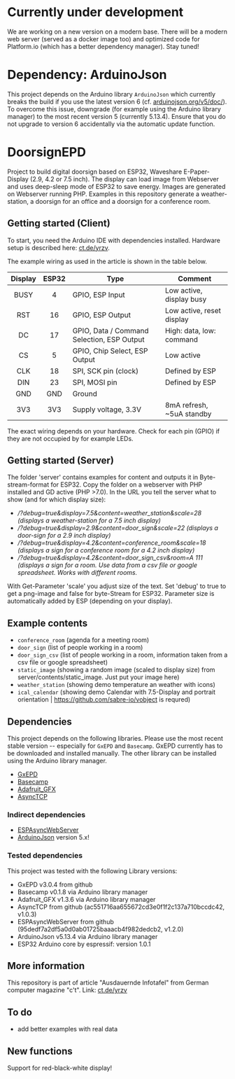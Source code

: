 # Currently under development
We are working on a new version on a modern base. There will be a modern web server (served as a docker image too) and optimized code for Platform.io (which has a better dependency manager). Stay tuned!

# Dependency: ArduinoJson

This project depends on the Arduino library `ArduinoJson` which currently
breaks the build if you use the latest version 6 (cf. [arduinojson.org/v5/doc/](https://arduinojson.org/v5/doc/)). To overcome this issue, downgrade (for example using the Arduino library manager) to the most recent version 5 (currently 5.13.4). Ensure that you do not upgrade to version 6 accidentally via the automatic update function.

# DoorsignEPD
Project to build digital doorsign based on ESP32, Waveshare E-Paper-Display (2.9, 4.2 or 7.5 inch). The display can load image from Webserver and uses deep-sleep mode of ESP32 to save energy.
Images are generated on Webserver running PHP. Examples in this repository generate a weather-station, a doorsign for an office and a doorsign for a conference room.

## Getting started (Client)
To start, you need the Arduino IDE with dependencies installed. Hardware setup is described here: [ct.de/yrzv](https://ct.de/yrzv).

The example wiring as used in the article is shown in the table below.


| Display | ESP32 | Type                                       | Comment                   |
|:-------:|:-----:|--------------------------------------------|---------------------------|
|   BUSY  |   4   | GPIO, ESP Input                            | Low active, display busy  |
|   RST   |   16  | GPIO, ESP Output                           | Low active, reset display |
|    DC   |   17  | GPIO, Data / Command Selection, ESP Output | High: data, low: command  |
|    CS   |   5   | GPIO, Chip Select, ESP Output              | Low active                |
|   CLK   |   18  | SPI, SCK pin (clock)                       | Defined by ESP            |
|   DIN   |   23  | SPI, MOSI pin                              | Defined by ESP            |
|   GND   |  GND  | Ground                                     |                           |
|   3V3   |  3V3  | Supply voltage, 3.3V                       | 8mA refresh, ~5uA standby |

The exact wiring depends on your hardware. Check for each pin (GPIO) if they
are not occupied by for example LEDs.

## Getting started (Server)
The folder 'server' contains examples for content and outputs it in Byte-stream-format for ESP32. Copy the folder on a webserver with PHP installed and GD active (PHP >7.0).
In the URL you tell the server what to show (and for which display size):

* <address of server>/?debug=true&display=7.5&content=weather_station&scale=28 (displays a weather-station for a 7.5 inch display)
* <address of server>/?debug=true&display=2.9&content=door_sign&scale=22 (displays a door-sign for a 2.9 inch display)
* <address of server>/?debug=true&display=4.2&content=conference_room&scale=18 (displays a sign for a conference room for a 4.2 inch display)
* <address of server>/?debug=true&display=4.2&content=door_sign_csv&room=A 111 (displays a sign for a room. Use data from a csv file or google spreadsheet. Works with different rooms.

With Get-Parameter 'scale' you adjust size of the text. Set 'debug' to true to get a png-image and false for byte-Stream for ESP32. Parameter size is automatically added by ESP (depending on your display).

## Example contents
* `conference_room` (agenda for a meeting room)
* `door_sign` (list of people working in a room)
* `door_sign_csv` (list of people working in a room, information taken from a csv file or google spreadsheet)
* `static_image` (showing a random image (scaled to display size) from server/contents/static_image. Just put your image here)
* `weather_station` (showing demo temperature an weather with icons)
* `ical_calendar` (showing demo Calendar with 7.5-Display and portrait orientation | https://github.com/sabre-io/vobject is requred)

## Dependencies

This project depends on the following libraries. Please use the most recent
stable version -- especially for `GxEPD` and `Basecamp`. GxEPD currently has to
be downloaded and installed manually. The other library can be installed using
the Arduino library manager.

* [GxEPD](https://github.com/ZinggJM/GxEPD)
* [Basecamp](https://github.com/merlinschumacher/Basecamp)
* [Adafruit_GFX](https://github.com/adafruit/Adafruit-GFX-Library)
* [AsyncTCP](https://github.com/me-no-dev/AsyncTCP)

### Indirect dependencies
* [ESPAsyncWebServer](https://github.com/me-no-dev/ESPAsyncWebServer)
* [ArduinoJson](https://github.com/bblanchon/ArduinoJson) version 5.x!

### Tested dependencies

This project was tested with the following Library versions:

- GxEPD v3.0.4 from github
- Basecamp v0.1.8 via Arduino library manager
- Adafruit_GFX v1.3.6 via Arduino library manager
- AsyncTCP from github (ac551716aa655672cd3e0f1f2c137a710bccdc42, v1.0.3)
- ESPAsyncWebServer from github (95dedf7a2df5a0d0ab01725baaacb4f982dedcb2,
  v1.2.0)
- ArduinoJson v5.13.4 via Arduino library manager
- ESP32 Arduino core by espressif: version 1.0.1

## More information
This repository is part of article "Ausdauernde Infotafel" from German computer magazine "c't". Link: [ct.de/yrzv](https://ct.de/yrzv)

## To do
+ add better examples with real data

## New functions
Support for red-black-white display!
